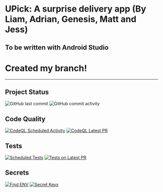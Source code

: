 # UPick: A surprise delivery app (By Liam, Adrian, Genesis, Matt and Jess)
## To be written with Android Studio
# Created my branch! 
*** 

## Project Status
![GitHub last commit](https://img.shields.io/github/last-commit/LGugs3/Surprise-Delivery-App)
![GitHub commit activity](https://img.shields.io/github/commit-activity/w/LGugs3/Surprise-Delivery-App)

## Code Quality
[![CodeQL Scheduled Activity](https://github.com/LGugs3/Surprise-Delivery-App/actions/workflows/codeql.yml/badge.svg?event=schedule)](https://github.com/LGugs3/Surprise-Delivery-App/actions/workflows/codeql.yml)
[![CodeQL Latest PR](https://github.com/LGugs3/Surprise-Delivery-App/actions/workflows/codeql.yml/badge.svg?event=pull_request)](https://github.com/LGugs3/Surprise-Delivery-App/actions/workflows/codeql.yml)

## Tests
[![Scheduled Tests](https://github.com/LGugs3/Surprise-Delivery-App/actions/workflows/flutterTests.yml/badge.svg?event=schedule)](https://github.com/LGugs3/Surprise-Delivery-App/actions/workflows/flutterTests.yml)
[![Tests on Latest PR](https://github.com/LGugs3/Surprise-Delivery-App/actions/workflows/flutterTests.yml/badge.svg?event=pull_request)](https://github.com/LGugs3/Surprise-Delivery-App/actions/workflows/flutterTests.yml)

## Secrets
[![Find ENV](https://github.com/LGugs3/Surprise-Delivery-App/actions/workflows/findEnv.yml/badge.svg)](https://github.com/LGugs3/Surprise-Delivery-App/actions/workflows/findEnv.yml)
[![Secret Keys](https://github.com/LGugs3/Surprise-Delivery-App/actions/workflows/findSecretKeys.yml/badge.svg)](https://github.com/LGugs3/Surprise-Delivery-App/actions/workflows/findSecretKeys.yml)